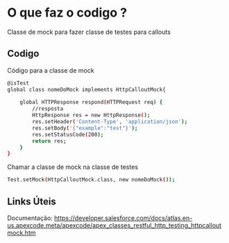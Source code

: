 # O que faz o codigo ?

Classe de mock para fazer classe de testes para callouts


## Codigo

Código para a classe de mock

```bash
@isTest
global class nomeDoMock implements HttpCalloutMock{
    
    global HTTPResponse respond(HTTPRequest req) {        
        //resposta 
        HttpResponse res = new HttpResponse();
        res.setHeader('Content-Type', 'application/json');
        res.setBody('{"example":"test"}');
        res.setStatusCode(200);
        return res;
    }
}

```

Chamar a classe de mock na classe de testes
```bash
Test.setMock(HttpCalloutMock.class, new nomeDoMock());
```

## Links Úteis

Documentação: https://developer.salesforce.com/docs/atlas.en-us.apexcode.meta/apexcode/apex_classes_restful_http_testing_httpcalloutmock.htm
